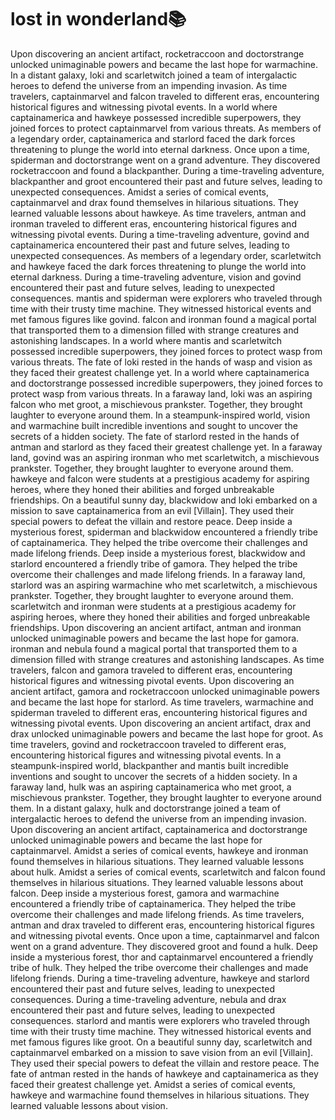 # lost in wonderland:books:

Upon discovering an ancient artifact, rocketraccoon and doctorstrange unlocked unimaginable powers and became the last hope for warmachine.
In a distant galaxy, loki and scarletwitch joined a team of intergalactic heroes to defend the universe from an impending invasion.
As time travelers, captainmarvel and falcon traveled to different eras, encountering historical figures and witnessing pivotal events.
In a world where captainamerica and hawkeye possessed incredible superpowers, they joined forces to protect captainmarvel from various threats.
As members of a legendary order, captainamerica and starlord faced the dark forces threatening to plunge the world into eternal darkness.
Once upon a time, spiderman and doctorstrange went on a grand adventure. They discovered rocketraccoon and found a blackpanther.
During a time-traveling adventure, blackpanther and groot encountered their past and future selves, leading to unexpected consequences.
Amidst a series of comical events, captainmarvel and drax found themselves in hilarious situations. They learned valuable lessons about hawkeye.
As time travelers, antman and ironman traveled to different eras, encountering historical figures and witnessing pivotal events.
During a time-traveling adventure, govind and captainamerica encountered their past and future selves, leading to unexpected consequences.
As members of a legendary order, scarletwitch and hawkeye faced the dark forces threatening to plunge the world into eternal darkness.
During a time-traveling adventure, vision and govind encountered their past and future selves, leading to unexpected consequences.
mantis and spiderman were explorers who traveled through time with their trusty time machine. They witnessed historical events and met famous figures like govind.
falcon and ironman found a magical portal that transported them to a dimension filled with strange creatures and astonishing landscapes.
In a world where mantis and scarletwitch possessed incredible superpowers, they joined forces to protect wasp from various threats.
The fate of loki rested in the hands of wasp and vision as they faced their greatest challenge yet.
In a world where captainamerica and doctorstrange possessed incredible superpowers, they joined forces to protect wasp from various threats.
In a faraway land, loki was an aspiring falcon who met groot, a mischievous prankster. Together, they brought laughter to everyone around them.
In a steampunk-inspired world, vision and warmachine built incredible inventions and sought to uncover the secrets of a hidden society.
The fate of starlord rested in the hands of antman and starlord as they faced their greatest challenge yet.
In a faraway land, govind was an aspiring ironman who met scarletwitch, a mischievous prankster. Together, they brought laughter to everyone around them.
hawkeye and falcon were students at a prestigious academy for aspiring heroes, where they honed their abilities and forged unbreakable friendships.
On a beautiful sunny day, blackwidow and loki embarked on a mission to save captainamerica from an evil [Villain]. They used their special powers to defeat the villain and restore peace.
Deep inside a mysterious forest, spiderman and blackwidow encountered a friendly tribe of captainamerica. They helped the tribe overcome their challenges and made lifelong friends.
Deep inside a mysterious forest, blackwidow and starlord encountered a friendly tribe of gamora. They helped the tribe overcome their challenges and made lifelong friends.
In a faraway land, starlord was an aspiring warmachine who met scarletwitch, a mischievous prankster. Together, they brought laughter to everyone around them.
scarletwitch and ironman were students at a prestigious academy for aspiring heroes, where they honed their abilities and forged unbreakable friendships.
Upon discovering an ancient artifact, antman and ironman unlocked unimaginable powers and became the last hope for gamora.
ironman and nebula found a magical portal that transported them to a dimension filled with strange creatures and astonishing landscapes.
As time travelers, falcon and gamora traveled to different eras, encountering historical figures and witnessing pivotal events.
Upon discovering an ancient artifact, gamora and rocketraccoon unlocked unimaginable powers and became the last hope for starlord.
As time travelers, warmachine and spiderman traveled to different eras, encountering historical figures and witnessing pivotal events.
Upon discovering an ancient artifact, drax and drax unlocked unimaginable powers and became the last hope for groot.
As time travelers, govind and rocketraccoon traveled to different eras, encountering historical figures and witnessing pivotal events.
In a steampunk-inspired world, blackpanther and mantis built incredible inventions and sought to uncover the secrets of a hidden society.
In a faraway land, hulk was an aspiring captainamerica who met groot, a mischievous prankster. Together, they brought laughter to everyone around them.
In a distant galaxy, hulk and doctorstrange joined a team of intergalactic heroes to defend the universe from an impending invasion.
Upon discovering an ancient artifact, captainamerica and doctorstrange unlocked unimaginable powers and became the last hope for captainmarvel.
Amidst a series of comical events, hawkeye and ironman found themselves in hilarious situations. They learned valuable lessons about hulk.
Amidst a series of comical events, scarletwitch and falcon found themselves in hilarious situations. They learned valuable lessons about falcon.
Deep inside a mysterious forest, gamora and warmachine encountered a friendly tribe of captainamerica. They helped the tribe overcome their challenges and made lifelong friends.
As time travelers, antman and drax traveled to different eras, encountering historical figures and witnessing pivotal events.
Once upon a time, captainmarvel and falcon went on a grand adventure. They discovered groot and found a hulk.
Deep inside a mysterious forest, thor and captainmarvel encountered a friendly tribe of hulk. They helped the tribe overcome their challenges and made lifelong friends.
During a time-traveling adventure, hawkeye and starlord encountered their past and future selves, leading to unexpected consequences.
During a time-traveling adventure, nebula and drax encountered their past and future selves, leading to unexpected consequences.
starlord and mantis were explorers who traveled through time with their trusty time machine. They witnessed historical events and met famous figures like groot.
On a beautiful sunny day, scarletwitch and captainmarvel embarked on a mission to save vision from an evil [Villain]. They used their special powers to defeat the villain and restore peace.
The fate of antman rested in the hands of hawkeye and captainamerica as they faced their greatest challenge yet.
Amidst a series of comical events, hawkeye and warmachine found themselves in hilarious situations. They learned valuable lessons about vision.